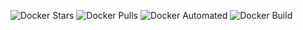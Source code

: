 ![Docker Stars](https://img.shields.io/docker/stars/opendevsecops/wpscan.svg)
![Docker Pulls](https://img.shields.io/docker/pulls/opendevsecops/wpscan.svg)
![Docker Automated](https://img.shields.io/docker/automated/opendevsecops/wpscan.svg)
![Docker Build](https://img.shields.io/docker/build/opendevsecops/wpscan.svg)
